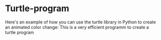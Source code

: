 # Turtle-program
Here's an example of how you can use the turtle library in Python to create an animated color change:
This is a very efficient programm to create a turtle program
